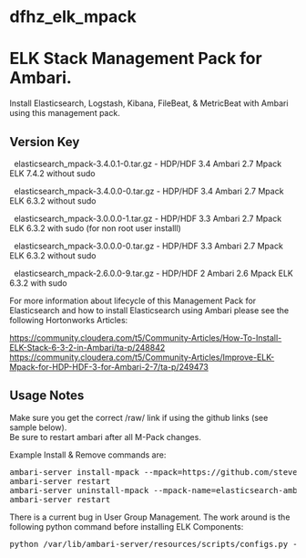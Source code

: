 # dfhz_elk_mpack
<h1>ELK Stack Management Pack for Ambari.</h1>

Install Elasticsearch, Logstash, Kibana, FileBeat, & MetricBeat with Ambari using this management pack.

<h2>Version Key</h2>

&nbsp;&nbsp;elasticsearch_mpack-3.4.0.1-0.tar.gz - HDP/HDF 3.4 Ambari 2.7 Mpack ELK 7.4.2 without sudo 

&nbsp;&nbsp;elasticsearch_mpack-3.4.0.0-0.tar.gz - HDP/HDF 3.4 Ambari 2.7 Mpack ELK 6.3.2 without sudo 

&nbsp;&nbsp;elasticsearch_mpack-3.0.0.0-1.tar.gz - HDP/HDF 3.3 Ambari 2.7 Mpack ELK 6.3.2 with sudo (for non root user installl) 

&nbsp;&nbsp;elasticsearch_mpack-3.0.0.0-0.tar.gz - HDP/HDF 3.3 Ambari 2.7 Mpack ELK 6.3.2 without sudo 

&nbsp;&nbsp;elasticsearch_mpack-2.6.0.0-9.tar.gz - HDP/HDF 2 Ambari 2.6 Mpack ELK 6.3.2 with sudo

For more information about lifecycle of this Management Pack for Elasticsearch and how to install Elasticsearch using Ambari  please see the following Hortonworks Articles:

https://community.cloudera.com/t5/Community-Articles/How-To-Install-ELK-Stack-6-3-2-in-Ambari/ta-p/248842
https://community.cloudera.com/t5/Community-Articles/Improve-ELK-Mpack-for-HDP-HDF-3-for-Ambari-2-7/ta-p/249473

<h2>Usage Notes</h2>

Make sure you get the correct /raw/ link if using the github links (see sample below).  
Be sure to restart ambari after all M-Pack changes.

Example  Install & Remove commands are:

<pre>ambari-server install-mpack --mpack=https://github.com/steven-matison/dfhz_elk_mpack/raw/master/elasticsearch_mpack-3.4.0.0-0.tar.gz --verbose
ambari-server restart
ambari-server uninstall-mpack --mpack-name=elasticsearch-ambari.mpack
ambari-server restart</pre>

There is a current bug in User Group Management.  The work around is the following python command before installing ELK Components:
<pre>python /var/lib/ambari-server/resources/scripts/configs.py -u admin -p admin -n [CLUSTER_NAME] -l [CLUSTER_FQDN] -t 8080 -a set -c cluster-env -k  ignore_groupsusers_create -v true</pre>

